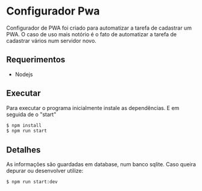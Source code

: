# Configurador Pwa
 Configurador de PWA foi criado para automatizar a tarefa de cadastrar um PWA. O caso de uso mais notório é o fato de automatizar a tarefa de cadastrar vários num servidor novo.

## Requerimentos
- Nodejs

## Executar
Para executar o programa inicialmente instale as dependências. E em seguida de o "start"
```bash
$ npm install
$ npm run start
```
## Detalhes
As informações são guardadas em database, num banco sqlite.
Caso queira depurar ou desenvolver utilize:
```bash
$ npm run start:dev
```
